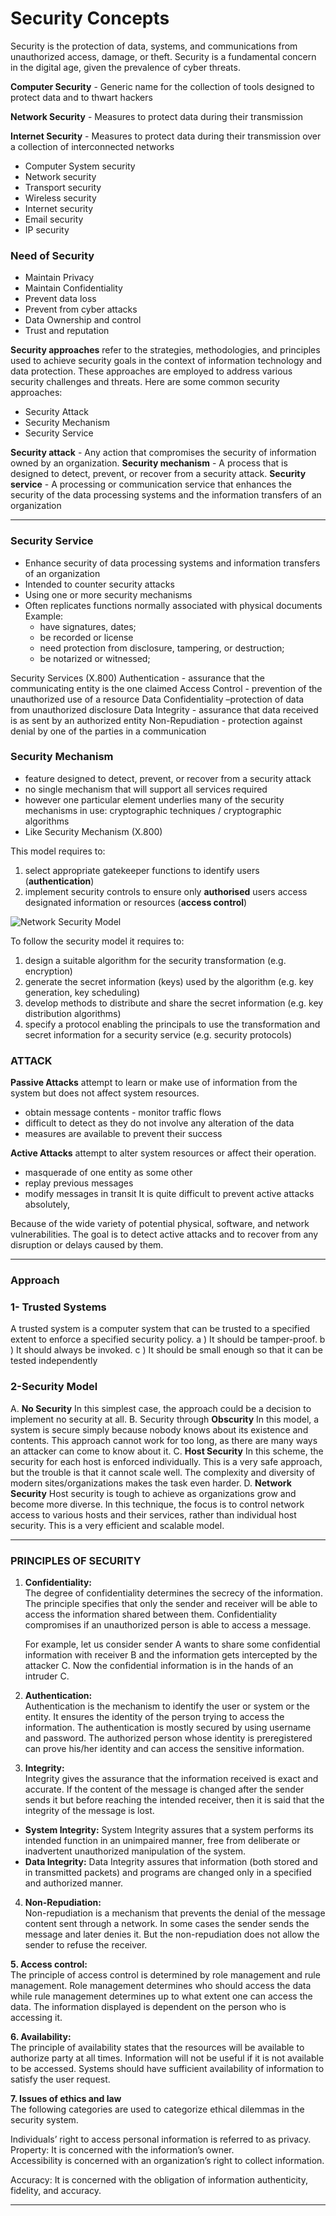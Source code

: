 # Security Concepts
Security is the protection of data, systems, and communications from unauthorized access, damage, or theft. Security is a fundamental concern in the digital age, given the prevalence of cyber threats.

**Computer Security** - 
Generic name for the collection of tools designed to protect data and to thwart hackers 

**Network Security** - 
Measures to protect data during their transmission 

**Internet Security** - 
Measures to protect data during their transmission over a collection of interconnected networks

- Computer System security
- Network security 
- Transport security 
- Wireless security
- Internet security 
- Email security 
- IP security
 

### Need of Security
 - Maintain Privacy
 - Maintain Confidentiality
 - Prevent data loss
 - Prevent from cyber attacks
 - Data Ownership and control
 - Trust and reputation

**Security approaches** refer to the strategies, methodologies, and principles used to achieve security goals in the context of information technology and data protection. These approaches are employed to address various security challenges and threats. Here are some common security approaches:

 - Security Attack
 - Security Mechanism
 - Security Service

**Security attack** - Any action that compromises the security of information owned by an organization.
**Security mechanism** - A process that is designed to detect, prevent, or recover from a security attack. 
 **Security service** - A processing or communication service that enhances the security of the data processing systems and the information transfers of an organization
 
 ---
 ### **Security Service** 

 - Enhance security of data processing systems and information transfers
   of an organization
 - Intended to counter security attacks
 - Using one or more security mechanisms
 - Often replicates functions normally associated with physical
   documents
   Example: 
	 - have signatures, dates; 
	 - be recorded or license  
	 - need protection from disclosure, tampering, or destruction; 
	 - be notarized or witnessed; 

Security Services (X.800) 
Authentication - assurance that the communicating entity is the one claimed 
Access Control - prevention of the unauthorized use of a resource Data 
Confidentiality –protection of data from unauthorized disclosure 
Data Integrity - assurance that data received is as sent by an authorized entity 
Non-Repudiation - protection against denial by one of the parties in a communication
 
 ### Security Mechanism
 - feature designed to detect, prevent, or recover from a security attack
 - no single mechanism that will support all services required
 - however one particular element underlies many of the security mechanisms in use: cryptographic techniques / cryptographic algorithms
 - Like Security Mechanism (X.800)

This model requires to: 
1. select appropriate gatekeeper functions to identify users (**authentication**) 
2.  implement security controls to ensure only **authorised** users access designated information or resources (**access control**)

![Network Security Model](https://binaryterms.com/wp-content/uploads/2020/05/Network-Security-Model.jpg)

To follow the security model it requires to: 
1. design a suitable algorithm for the security transformation (e.g. encryption)
2. generate the secret information (keys) used by the algorithm (e.g. key generation, key scheduling) 
3. develop methods to distribute and share the secret information (e.g. key distribution algorithms) 
4. specify a protocol enabling the principals to use the transformation and secret information for a security service (e.g. security protocols)

### ATTACK
**Passive Attacks** attempt to learn or make use of information from the system but does not affect system resources. 
- obtain message contents - monitor traffic flows 
- difficult to detect as they do not involve any alteration of the data 
- measures are available to prevent their success

**Active Attacks** attempt to alter system resources or affect their operation. 
- masquerade of one entity as some other 
- replay previous messages 
- modify messages in transit It is quite difficult to prevent active attacks absolutely, 

Because of the wide variety of potential physical, software, and network vulnerabilities. The goal is to detect active attacks and to recover from any disruption or delays caused by them.

---
### Approach 
### 1- Trusted Systems
A trusted system is a computer system that can be trusted to a specified extent to enforce a specified security policy.
a ) It should be tamper-proof. 
b ) It should always be invoked. 
c ) It should be small enough so that it can be tested independently

### 2-Security Model
A. **No Security** In this simplest case, the approach could be a decision to implement no security at all. 
B. Security through **Obscurity** In this model, a system is secure simply because nobody knows about its existence and contents. This approach cannot work for too long, as there are many ways an attacker can come to know about it. 
C. **Host Security** In this scheme, the security for each host is enforced individually. This is a very safe approach, but the trouble is that it cannot scale well. The complexity and diversity of modern sites/organizations makes the task even harder. 
D. **Network Security** Host security is tough to achieve as organizations grow and become more diverse. In this technique, the focus is to control network access to various hosts and their services, rather than individual host security. This is a very efficient and scalable model.

---
### PRINCIPLES OF SECURITY
1.  **Confidentiality:**  
    The degree of confidentiality determines the secrecy of the information. The principle specifies that only the sender and receiver will be able to access the information shared between them. Confidentiality compromises if an unauthorized person is able to access a message.
    
    For example, let us consider sender A wants to share some confidential information with receiver B and the information gets intercepted by the attacker C. Now the confidential information is in the hands of an intruder C.
    
2.  **Authentication:**  
    Authentication is the mechanism to identify the user or system or the entity. It ensures the identity of the person trying to access the information. The authentication is mostly secured by using username and password. The authorized person whose identity is preregistered can prove his/her identity and can access the sensitive information.
    
3.  **Integrity:**  
    Integrity gives the assurance that the information received is exact and accurate. If the content of the message is changed after the sender sends it but before reaching the intended receiver, then it is said that the integrity of the message is lost.

-   **System Integrity:** System Integrity assures that a system performs its intended function in an unimpaired manner, free from deliberate or inadvertent unauthorized manipulation of the system.
-   **Data Integrity:** Data Integrity assures that information (both stored and in transmitted packets) and programs are changed only in a specified and authorized manner.

4.  **Non-Repudiation:**  
Non-repudiation is a mechanism that prevents the denial of the message content sent through a network. In some cases the sender sends the message and later denies it. But the non-repudiation does not allow the sender to refuse the receiver.

**5. Access control:**  
The principle of access control is determined by role management and rule management. Role management determines who should access the data while rule management determines up to what extent one can access the data. The information displayed is dependent on the person who is accessing it.

**6. Availability:**  
The principle of availability states that the resources will be available to authorize party at all times. Information will not be useful if it is not available to be accessed. Systems should have sufficient availability of information to satisfy the user request.  

 **7. Issues of ethics and law**  
The following categories are used to categorize ethical dilemmas in the security system.

Individuals’ right to access personal information is referred to as privacy.  
Property: It is concerned with the information’s owner.  
Accessibility is concerned with an organization’s right to collect information.

Accuracy: It is concerned with the obligation of information authenticity, fidelity, and accuracy.



---



